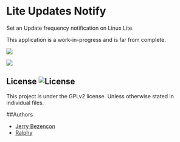 Lite Updates Notify
================

Set an Update frequency notification on Linux Lite.

This application is a work-in-progress and is far from complete.

![](http://i.imgur.com/dbqXpaX.png)

![](http://i.imgur.com/PGGxtxi.png)

## License ![License](https://img.shields.io/badge/license-GPLv2-green.svg)

This project is under the GPLv2 license. Unless otherwise stated in individual files.

##Authors
- [Jerry Bezencon](https://github.com/linuxlite/)
- [Ralphy](https://github.com/ralphys)